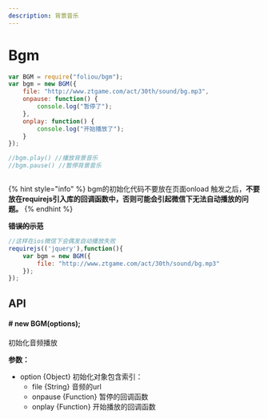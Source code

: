 ```yaml
---
description: 背景音乐
---
```


# Bgm

```javascript
var BGM = require("foliou/bgm");
var bgm = new BGM({
	file: "http://www.ztgame.com/act/30th/sound/bg.mp3",
	onpause: function() {
		console.log("暂停了");
	},
	onplay: function() {
		console.log("开始播放了");
	}
});

//bgm.play() //播放背景音乐
//bgm.pause() //暂停背景音乐



```

{% hint style="info" %}
bgm的初始化代码不要放在页面onload 触发之后，**不要放在requirejs引入库的回调函数中，否则可能会引起微信下无法自动播放的问题。**
{% endhint %}

~~**错误的示范**~~

```javascript
//这样在ios微信下会偶发自动播放失败
requirejs(('jquery'),function(){
    var bgm = new BGM({
        file: "http://www.ztgame.com/act/30th/sound/bg.mp3"
    });
});
```

## API

####  **\# new BGM\(options\);**

 初始化音频播放

**参数：**

* option {Object} 初始化对象包含索引：
  * file {String} 音频的url
  * onpause {Function} 暂停的回调函数
  * onplay {Function} 开始播放的回调函数

